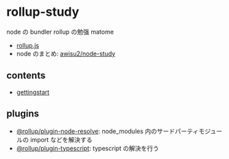 # rollup-study

node の bundler rollup の勉强 matome

- [rollup\.js](https://rollupjs.org/guide/en/)
- node のまとめ: [awisu2/node\-study](https://github.com/awisu2/node-study)

## contents

- [gettingstart](./gettingstart/)

## plugins

- [@rollup/plugin-node-resolve](https://github.com/rollup/plugins/tree/master/packages/node-resolve/#readme): node_modules 内のサードパーティモジュールの import などを解決する
- [@rollup/plugin-typescript](https://github.com/rollup/plugins/tree/master/packages/typescript/#readme): typescript の解決を行う
